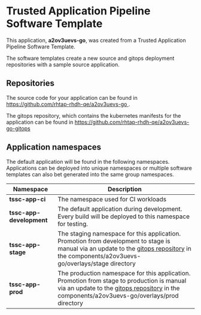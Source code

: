 # Trusted Application Pipeline Software Template

This application, **a2ov3uevs-go**, was created from a Trusted Application Pipeline Software Template.

The software templates create a new source and gitops deployment repositories with a sample source application. 

## Repositories

The source code for your application can be found in [https://github.com/rhtap-rhdh-qe/a2ov3uevs-go ](https://github.com/rhtap-rhdh-qe/a2ov3uevs-go ).
 
The gitops repository, which contains the kubernetes manifests for the application can be found in 
[https://github.com/rhtap-rhdh-qe/a2ov3uevs-go-gitops ](https://github.com/rhtap-rhdh-qe/a2ov3uevs-go-gitops ) 

## Application namespaces 

The default application will be found in the following namespaces. Applications can be deployed into unique namespaces or multiple software templates can also bet generated into the same group namespaces.  

|  Namespace   |  Description   |  
| -------- | -------- |
| **tssc-app-ci** | The namespace used for CI workloads |
| **tssc-app-development** | The default application during development. Every build will be deployed to this namespace for testing. |
| **tssc-app-stage** | The staging namespace for this application. Promotion from development to stage is manual via an update to the [gitops repository](https://github.com/rhtap-rhdh-qe/a2ov3uevs-go-gitops ) in the components/a2ov3uevs-go/overlays/stage directory |
| **tssc-app-prod** | The production namespace for this application. Promotion from stage to production is manual via an update to the [gitops repository](https://github.com/rhtap-rhdh-qe/a2ov3uevs-go-gitops ) in the components/a2ov3uevs-go/overlays/prod directory |